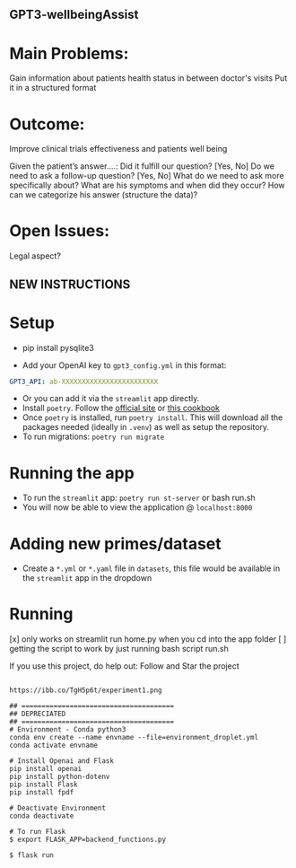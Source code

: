 ## GPT3-wellbeingAssist

# Main Problems: 
Gain information about patients health status in between doctor's visits 
Put it in a structured format

# Outcome: 
Improve clinical trials effectiveness and patients well being

Given the patient’s answer….: 
Did it fulfill our question? [Yes, No]
Do we need to ask a follow-up question? [Yes, No]
What do we need to ask more specifically about? 
What are his symptoms and when did they occur? 
How can we categorize his answer (structure the data)? 

# Open Issues: 
Legal aspect?

## NEW INSTRUCTIONS

# Setup

- pip install pysqlite3

- Add your OpenAI key to `gpt3_config.yml` in this format:

```yaml
GPT3_API: ab-XXXXXXXXXXXXXXXXXXXXXXXX
```
- Or you can add it via the `streamlit` app directly.
- Install `poetry`. Follow the [official site](https://python-poetry.org/docs/#installation) or [this cookbook](https://soumendra.gitbook.io/deeplearning-cookbook/setting-up/setting-up-poetry-for-your-project)
- Once `poetry` is installed, run `poetry install`. This will download all the packages needed (ideally in `.venv`) as well as setup the repository.
- To run migrations: `poetry run migrate`

# Running the app
- To run the `streamlit` app: `poetry run st-server` or bash run.sh
- You will now be able to view the application @ `localhost:8000`

# Adding new primes/dataset
- Create a `*.yml` or `*.yaml` file in `datasets`, this file would be available in the `streamlit` app in the dropdown

# Running
[x] only works on streamlit run home.py when you cd into the app folder
[ ] getting the script to work by just running bash script run.sh

If you use this project, do help out:
Follow and Star the project
```

https://ibb.co/TgH5p6t/experiment1.png

## ======================================
## DEPRECIATED
## ======================================
# Environment - Conda python3
conda env create --name envname --file=environment_droplet.yml
conda activate envname

# Install Openai and Flask 
pip install openai
pip install python-dotenv
pip install Flask
pip install fpdf

# Deactivate Environment
conda deactivate

# To run Flask
$ export FLASK_APP=backend_functions.py 

$ flask run
